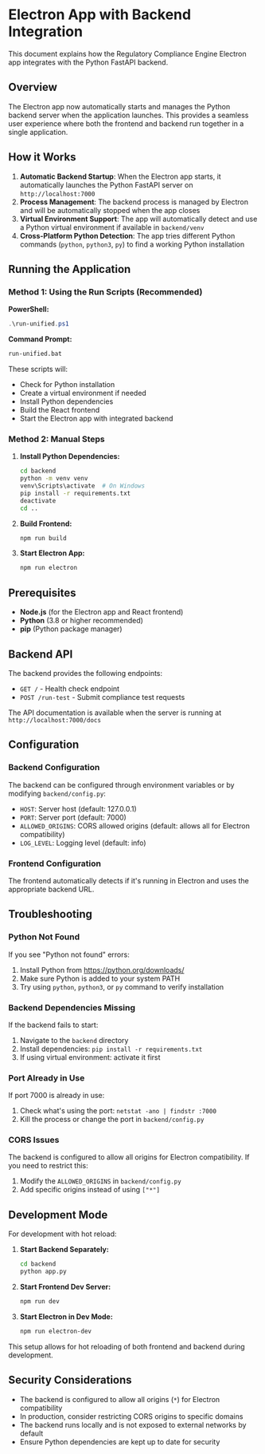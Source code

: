 # Electron App with Backend Integration

This document explains how the Regulatory Compliance Engine Electron app integrates with the Python FastAPI backend.

## Overview

The Electron app now automatically starts and manages the Python backend server when the application launches. This provides a seamless user experience where both the frontend and backend run together in a single application.

## How it Works

1. **Automatic Backend Startup**: When the Electron app starts, it automatically launches the Python FastAPI server on `http://localhost:7000`
2. **Process Management**: The backend process is managed by Electron and will be automatically stopped when the app closes
3. **Virtual Environment Support**: The app will automatically detect and use a Python virtual environment if available in `backend/venv`
4. **Cross-Platform Python Detection**: The app tries different Python commands (`python`, `python3`, `py`) to find a working Python installation

## Running the Application

### Method 1: Using the Run Scripts (Recommended)

**PowerShell:**
```powershell
.\run-unified.ps1
```

**Command Prompt:**
```cmd
run-unified.bat
```

These scripts will:
- Check for Python installation
- Create a virtual environment if needed
- Install Python dependencies
- Build the React frontend
- Start the Electron app with integrated backend

### Method 2: Manual Steps

1. **Install Python Dependencies:**
   ```bash
   cd backend
   python -m venv venv
   venv\Scripts\activate  # On Windows
   pip install -r requirements.txt
   deactivate
   cd ..
   ```

2. **Build Frontend:**
   ```bash
   npm run build
   ```

3. **Start Electron App:**
   ```bash
   npm run electron
   ```

## Prerequisites

- **Node.js** (for the Electron app and React frontend)
- **Python** (3.8 or higher recommended)
- **pip** (Python package manager)

## Backend API

The backend provides the following endpoints:

- `GET /` - Health check endpoint
- `POST /run-test` - Submit compliance test requests

The API documentation is available when the server is running at `http://localhost:7000/docs`

## Configuration

### Backend Configuration

The backend can be configured through environment variables or by modifying `backend/config.py`:

- `HOST`: Server host (default: 127.0.0.1)
- `PORT`: Server port (default: 7000)
- `ALLOWED_ORIGINS`: CORS allowed origins (default: allows all for Electron compatibility)
- `LOG_LEVEL`: Logging level (default: info)

### Frontend Configuration

The frontend automatically detects if it's running in Electron and uses the appropriate backend URL.

## Troubleshooting

### Python Not Found
If you see "Python not found" errors:
1. Install Python from https://python.org/downloads/
2. Make sure Python is added to your system PATH
3. Try using `python`, `python3`, or `py` command to verify installation

### Backend Dependencies Missing
If the backend fails to start:
1. Navigate to the `backend` directory
2. Install dependencies: `pip install -r requirements.txt`
3. If using virtual environment: activate it first

### Port Already in Use
If port 7000 is already in use:
1. Check what's using the port: `netstat -ano | findstr :7000`
2. Kill the process or change the port in `backend/config.py`

### CORS Issues
The backend is configured to allow all origins for Electron compatibility. If you need to restrict this:
1. Modify the `ALLOWED_ORIGINS` in `backend/config.py`
2. Add specific origins instead of using `["*"]`

## Development Mode

For development with hot reload:

1. **Start Backend Separately:**
   ```bash
   cd backend
   python app.py
   ```

2. **Start Frontend Dev Server:**
   ```bash
   npm run dev
   ```

3. **Start Electron in Dev Mode:**
   ```bash
   npm run electron-dev
   ```

This setup allows for hot reloading of both frontend and backend during development.

## Security Considerations

- The backend is configured to allow all origins (`*`) for Electron compatibility
- In production, consider restricting CORS origins to specific domains
- The backend runs locally and is not exposed to external networks by default
- Ensure Python dependencies are kept up to date for security
